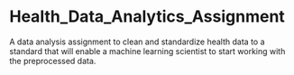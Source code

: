 # Health_Data_Analytics_Assignment
A data analysis assignment  to clean and standardize health data to a standard that will enable a machine learning scientist to start working with the preprocessed data.
